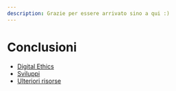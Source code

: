 ```yaml
---
description: Grazie per essere arrivato sino a qui :)
---
```


# Conclusioni

* [Digital Ethics](conclusion/digital-ethics.md)
* [Sviluppi](broken-reference)
* [Ulteriori risorse](conclusion/resources.md)
